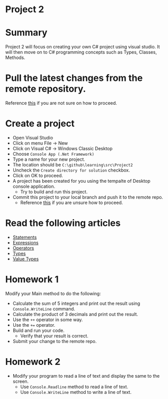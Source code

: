 # Project 2

# Summary
Project 2 will focus on creating your own C# project using visual studio.  It will then move on to C# programming concepts such as Types, Classes, Methods.

# Pull the latest changes from the remote repository.
Reference [this](https://github.com/RushuiGuan/learning/tree/master/src/Project1#pull-the-lastest-update-from-the-remote-repo) if you are not sure on how to proceed. 


# Create a project
* Open Visual Studio
* Click on menu File -> New
* Click on Visual C# -> Windows Classic Desktop
* Choose `Console App (.Net Framework)`
* Type a name for your new project.
* The location should be `C:\github\learning\src\Project2`
* Uncheck the `Create directory for solution` checkbox.
* Click on OK to proceed.
* A project has been created for you using the tempalte of Desktop console application.
    * Try to build and run this project.
* Commit this project to your local branch and push it to the remote repo.
    * Reference [this](../../README.md#make-a-change) if you are unsure how to proceed.


# Read the following articles
* [Statements](https://docs.microsoft.com/en-us/dotnet/csharp/programming-guide/statements-expressions-operators/statements)
* [Expressions](https://docs.microsoft.com/en-us/dotnet/csharp/programming-guide/statements-expressions-operators/expressions)
* [Operators](https://docs.microsoft.com/en-us/dotnet/csharp/programming-guide/statements-expressions-operators/operators)
* [Types](https://docs.microsoft.com/en-us/dotnet/csharp/programming-guide/types/index)
* [Value Types](https://docs.microsoft.com/en-us/dotnet/csharp/language-reference/keywords/value-types)

# Homework 1
Modify your Main method to do the following:
* Calculate the sum of 5 integers and print out the result using `Console.WriteLine` command.
* Calculate the product of 3 decimals and print out the result.
* Use the `++` operator in some way.
* Use the `+=` operator.
* Build and run your code.
    * Verify that your result is correct.
* Submit your change to the remote repo.


# Homework 2
* Modify your program to read a line of text and display the same to the screen.
	* Use `Console.Readline` method to read a line of text.
	* Use `Console.WriteLine` method to write a line of text.
